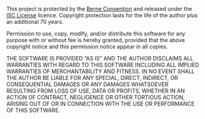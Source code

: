 This project is protected by the [Berne Convention](https://www.wipo.int/treaties/en/ip/berne/summary_berne.html) and released under the [ISC License](https://opensource.org/license/isc-license-txt) licence. Copyright protection lasts for the life of the author plus an additional 70 years.

Permission to use, copy, modify, and/or distribute this software for any purpose with or without fee is hereby granted, provided that the above copyright notice and this permission notice appear in all copies.

THE SOFTWARE IS PROVIDED “AS IS” AND THE AUTHOR DISCLAIMS ALL WARRANTIES WITH REGARD TO THIS SOFTWARE INCLUDING ALL IMPLIED WARRANTIES OF MERCHANTABILITY AND FITNESS. IN NO EVENT SHALL THE AUTHOR BE LIABLE FOR ANY SPECIAL, DIRECT, INDIRECT, OR CONSEQUENTIAL DAMAGES OR ANY DAMAGES WHATSOEVER RESULTING FROM LOSS OF USE, DATA OR PROFITS, WHETHER IN AN ACTION OF CONTRACT, NEGLIGENCE OR OTHER TORTIOUS ACTION, ARISING OUT OF OR IN CONNECTION WITH THE USE OR PERFORMANCE OF THIS SOFTWARE.